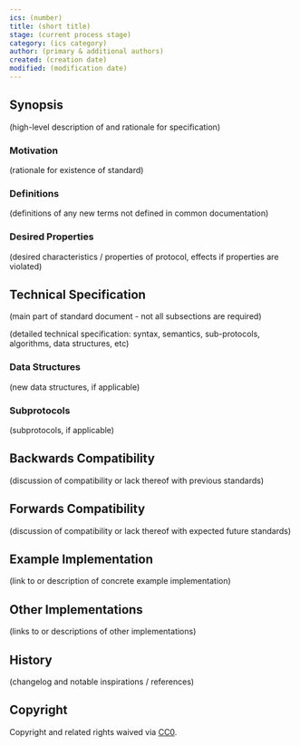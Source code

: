 ```yaml
---
ics: (number)
title: (short title)
stage: (current process stage)
category: (ics category)
author: (primary & additional authors)
created: (creation date)
modified: (modification date)
---
```


## Synopsis

(high-level description of and rationale for specification)

### Motivation

(rationale for existence of standard)

### Definitions

(definitions of any new terms not defined in common documentation)

### Desired Properties

(desired characteristics / properties of protocol, effects if properties are violated)

## Technical Specification

(main part of standard document - not all subsections are required)

(detailed technical specification: syntax, semantics, sub-protocols, algorithms, data structures, etc)

### Data Structures

(new data structures, if applicable)

### Subprotocols

(subprotocols, if applicable)

## Backwards Compatibility

(discussion of compatibility or lack thereof with previous standards)

## Forwards Compatibility

(discussion of compatibility or lack thereof with expected future standards)

## Example Implementation

(link to or description of concrete example implementation)

## Other Implementations

(links to or descriptions of other implementations)

## History

(changelog and notable inspirations / references)

## Copyright

Copyright and related rights waived via [CC0](https://creativecommons.org/publicdomain/zero/1.0/).
